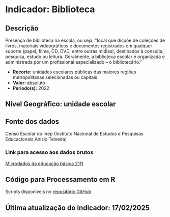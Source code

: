# Indicador: Biblioteca

## Descrição

Presença de biblioteca na escola, ou seja, "local que dispõe de coleções de livros, materiais videográficos e documentos registrados em qualquer suporte (papel, filme, CD, DVD, entre outras mídias), destinados à consulta, pesquisa, estudo ou leitura. Geralmente, a biblioteca escolar é organizada e administrada por um profissional especializado – o bibliotecário."

- **Recorte:** unidades escolares públicas das maiores regiões metropolitanas selecionadas ou capitais
- **Valor:** absoluto
- **Período(s):** 2022

## Nível Geográfico: **unidade escolar**

## Fonte dos dados
Censo Escolar do Inep (Instituto Nacional de Estudos e Pesquisas Educacionais Anísio Teixeira)

### Link para acesso aos dados brutos

[Microdados da educação básica 2111](https://www.gov.br/inep/pt-br/areas-de-atuacao/pesquisas-estatisticas-e-indicadores/ideb/resultados)

## Código para Processamento em R
Scripts disponíveis no [repositório GitHub](https://github.com/cem-usp/georedus)

## Última atualização do indicador: 17/02/2025
